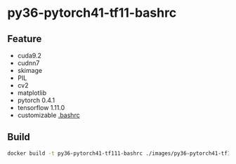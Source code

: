 # py36-pytorch41-tf11-bashrc

## Feature
* cuda9.2
* cudnn7
* skimage
* PIL
* cv2
* matplotlib
* pytorch 0.4.1
* tensorflow 1.11.0
* customizable [.bashrc](https://github.com/Chaway/LeinaoPAI/blob/master/images/py36-pytorch41-tf111-bashrc/.bashrc) 

## Build
```bash
docker build -t py36-pytorch41-tf111-bashrc ./images/py36-pytorch41-tf111-bashrc/
```
